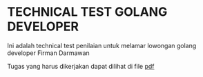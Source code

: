 # TECHNICAL TEST GOLANG DEVELOPER

Ini adalah technical test penilaian untuk melamar lowongan golang developer Firman Darmawan

Tugas yang harus dikerjakan dapat dilihat di file [pdf](TECHNICAL-TEST-GOLANG-DEVELOPER.pdf)